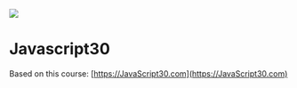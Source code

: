 ![](https://javascript30.com/images/JS3-social-share.png)

# Javascript30

Based on this course: [https://JavaScript30.com](https://JavaScript30.com)

